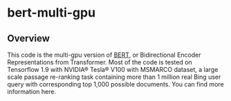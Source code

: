 # bert-multi-gpu

## Overview
This code is the multi-gpu version of <a href="https://github.com/google-research/bert">BERT</a>, or Bidirectional Encoder Representations from Transformer. Most of the code is tested on Tensorflow 1.9 with NVIDIA® Tesla® V100 with MSMARCO dataset, a large scale passage re-ranking task containing more than 1 million real Bing user query with corresponding top 1,000 possible documents. You can find more information <a hred="http://www.msmarco.org/">here</a>.



